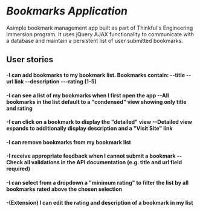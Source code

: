 
# *Bookmarks Application*

Asimple bookmark management app built as part of Thinkful's Engineering Immersion program. It uses jQuery AJAX functionality to communicate with a database and maintain a persistent list of user submitted bookmarks.

## User stories
#### -I can add bookmarks to my bookmark list. Bookmarks contain: --title --url link --description ---rating (1-5)

#### -I can see a list of my bookmarks when I first open the app --All bookmarks in the list default to a "condensed" view showing only title and rating

#### -I can click on a bookmark to display the "detailed" view --Detailed view expands to additionally display description and a "Visit Site" link

#### -I can remove bookmarks from my bookmark list

#### -I receive appropriate feedback when I cannot submit a bookmark --Check all validations in the API documentation (e.g. title and url field required)

#### -I can select from a dropdown a "minimum rating" to filter the list by all bookmarks rated above the chosen selection

#### -(Extension) I can edit the rating and description of a bookmark in my list

